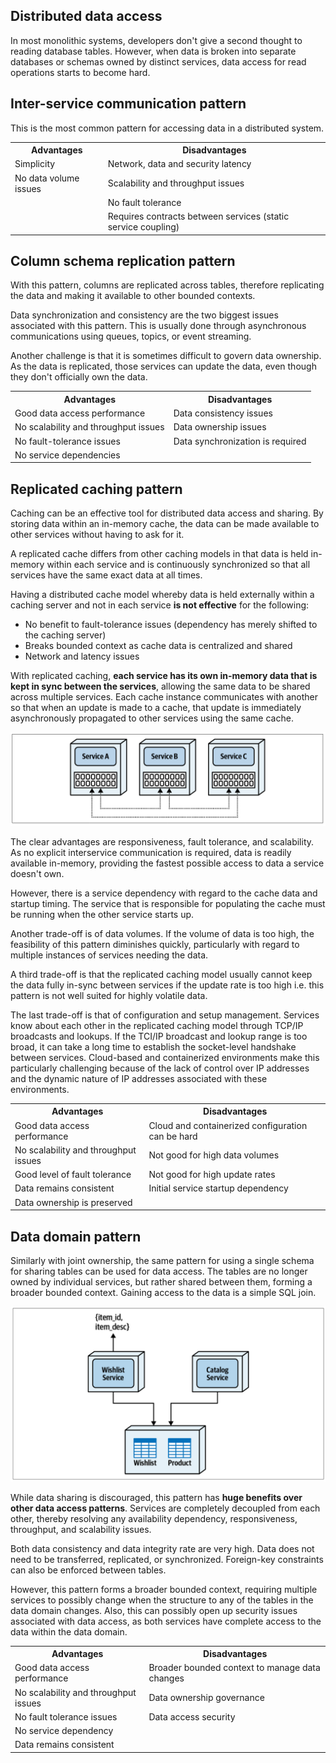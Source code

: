 ## Distributed data access

In most monolithic systems, developers don't give a second thought to reading database tables. However, when data is broken into separate databases or schemas owned by distinct services, data access for read operations starts to become hard.

## Inter-service communication pattern

This is the most common pattern for accessing data in a distributed system.

<table>
<tr>
<th>Advantages</th>
<th>Disadvantages</th>
</tr>
<tr>
<td>Simplicity</td>
<td>Network, data and security latency</td>
</tr>
<tr>
<td>No data volume issues</td>
<td>Scalability and throughput issues</td>
</tr>
<tr>
<td></td>
<td>No fault tolerance</td>
</tr>
<tr>
<td></td>
<td>Requires contracts between services (static service coupling)</td>
</tr>
</table>

## Column schema replication pattern

With this pattern, columns are replicated across tables, therefore replicating the data and making it available to other bounded contexts.

Data synchronization and consistency are the two biggest issues associated with this pattern. This is usually done through asynchronous communications using queues, topics, or event streaming.

Another challenge is that it is sometimes difficult to govern data ownership. As the data is replicated, those services can update the data, even though they don't officially own the data.

<table>
<tr>
<th>Advantages</th>
<th>Disadvantages</th>
</tr>

<tr>
<td>Good data access performance</td>
<td>Data consistency issues</td>
</tr>

<tr>
<td>No scalability and throughput issues</td>
<td>Data ownership issues</td>
</tr>

<tr>
<td>No fault-tolerance issues</td>
<td>Data synchronization is required</td>
</tr>

<tr>
<td>No service dependencies</td>
<td></td>
</tr>

</table>

## Replicated caching pattern

Caching can be an effective tool for distributed data access and sharing. By storing data within an in-memory cache, the data can be made available to other services without having to ask for it.

A replicated cache differs from other caching models in that data is held in-memory within each service and is continuously synchronized so that all services have the same exact data at all times.

Having a distributed cache model whereby data is held externally within a caching server and not in each service **is not effective** for the following:

- No benefit to fault-tolerance issues (dependency has merely shifted to the caching server)
- Breaks bounded context as cache data is centralized and shared
- Network and latency issues

With replicated caching, **each service has its own in-memory data that is kept in sync between the services**, allowing the same data to be shared across multiple services. Each cache instance communicates with another so that when an update is made to a cache, that update is immediately asynchronously propagated to other services using the same cache.

<img src="../assets/replicated-caching.png">

The clear advantages are responsiveness, fault tolerance, and scalability. As no explicit interservice communication is required, data is readily available in-memory, providing the fastest possible access to data a service doesn't own.

However, there is a service dependency with regard to the cache data and startup timing. The service that is responsible for populating the cache must be running when the other service starts up.

Another trade-off is of data volumes. If the volume of data is too high, the feasibility of this pattern diminishes quickly, particularly with regard to multiple instances of services needing the data.

A third trade-off is that the replicated caching model usually cannot keep the data fully in-sync between services if the update rate is too high i.e. this pattern is not well suited for highly volatile data.

The last trade-off is that of configuration and setup management. Services know about each other in the replicated caching model through TCP/IP broadcasts and lookups. If the TCI/IP broadcast and lookup range is too broad, it can take a long time to establish the socket-level handshake between services. Cloud-based and containerized environments make this particularly challenging because of the lack of control over IP addresses and the dynamic nature of IP addresses associated with these environments.

<table>
<tr>
<th>Advantages</th>
<th>Disadvantages</th>
</tr>

<tr>
<td>Good data access performance</td>
<td>Cloud and containerized configuration can be hard</td>
</tr>

<tr>
<td>No scalability and throughput issues</td>
<td>Not good for high data volumes</td>
</tr>

<tr>
<td>Good level of fault tolerance</td>
<td>Not good for high update rates</td>
</tr>

<tr>
<td>Data remains consistent</td>
<td>Initial service startup dependency</td>
</tr>

<tr>
<td>Data ownership is preserved</td>
<td></td>
</tr>

</table>

## Data domain pattern

Similarly with joint ownership, the same pattern for using a single schema for sharing tables can be used for data access. The tables are no longer owned by individual services, but rather shared between them, forming a broader bounded context. Gaining access to the data is a simple SQL join.

<img src="../assets/data-domain-pattern.png">

While data sharing is discouraged, this pattern has **huge benefits over other data access patterns**. Services are completely decoupled from each other, thereby resolving any availability dependency, responsiveness, throughput, and scalability issues.

Both data consistency and data integrity rate are very high. Data does not need to be transferred, replicated, or synchronized. Foreign-key constraints can also be enforced between tables.

However, this pattern forms a broader bounded context, requiring multiple services to possibly change when the structure to any of the tables in the data domain changes. Also, this can possibly open up security issues associated with data access, as both services have complete access to the data within the data domain.

<table>
<tr>
<th>Advantages</th>
<th>Disadvantages</th>
</tr>

<tr>
<td>Good data access performance</td>
<td>Broader bounded context to manage data changes</td>
</tr>

<tr>
<td>No scalability and throughput issues</td>
<td>Data ownership governance</td>
</tr>

<tr>
<td>No fault tolerance issues</td>
<td>Data access security</td>
</tr>

<tr>
<td>No service dependency</td>
<td></td>
</tr>

<tr>
<td>Data remains consistent</td>
<td></td>
</tr>

</table>
